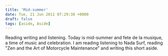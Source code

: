```yaml
---
title: 'Mid-summer'
date: Tue, 21 Jun 2011 07:29:38 +0000
draft: false
tags: [aside, Aside]
---
```


Reading writing and listening. Today is mid-summer and fete de la musique, a time of music and celebration. I am reading listening to Nada Surf, reading "Zen and the Art of Motorcycle Maintenance" and writing this short aside.